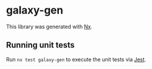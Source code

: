 # galaxy-gen

This library was generated with [Nx](https://nx.dev).

## Running unit tests

Run `nx test galaxy-gen` to execute the unit tests via [Jest](https://jestjs.io).
